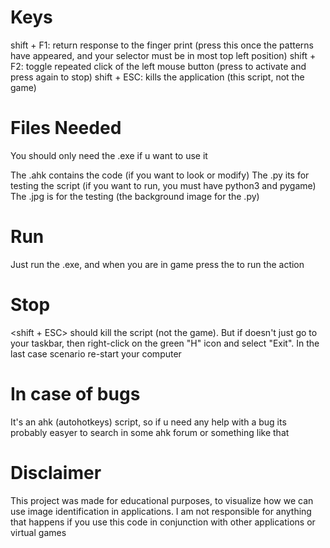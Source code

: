 # Keys
shift + F1: return response to the finger print (press this once the patterns have appeared, and your selector must be in most top left position)
shift + F2: toggle repeated click of the left mouse button (press to activate and press again to stop)
shift + ESC: kills the application (this script, not the game)

# Files Needed
You should only need the .exe if u want to use it

The .ahk contains the code (if you want to look or modify)
The .py its for testing the script (if you want to run, you must have python3 and pygame)
The .jpg is for the testing (the background image for the .py)

# Run
Just run the .exe, and when you are in game press the <Keys> to run the action

# Stop
<shift + ESC> should kill the script (not the game).
But if doesn't just go to your taskbar, then right-click on the green "H" icon and select "Exit".
In the last case scenario re-start your computer

# In case of bugs
It's an ahk (autohotkeys) script, so if u need any help with a bug its probably easyer to search in some ahk forum or something like that

# Disclaimer
This project was made for educational purposes, to visualize how we can use image identification in applications.
I am not responsible for anything that happens if you use this code in conjunction with other applications or virtual games